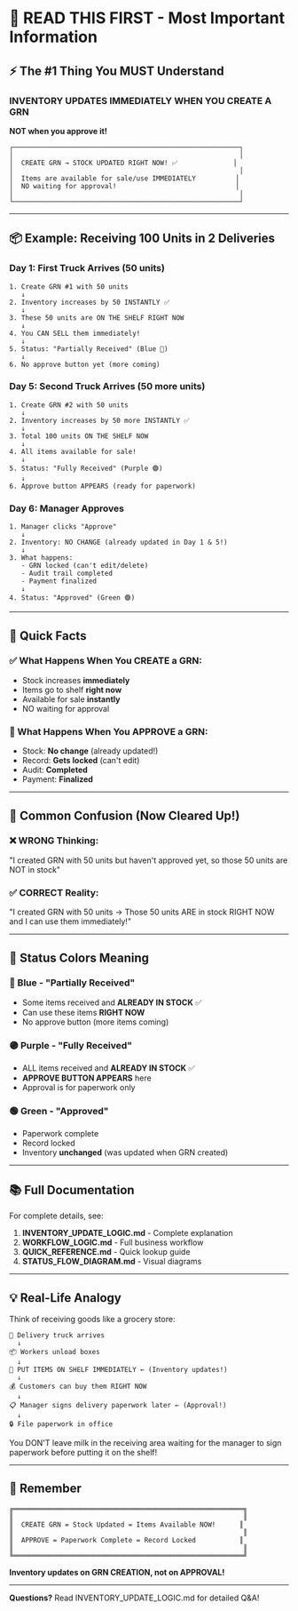 # 🚨 READ THIS FIRST - Most Important Information

## ⚡ The #1 Thing You MUST Understand

### **INVENTORY UPDATES IMMEDIATELY WHEN YOU CREATE A GRN**

**NOT when you approve it!**

```
┌─────────────────────────────────────────────────────────┐
│                                                         │
│  CREATE GRN → STOCK UPDATED RIGHT NOW! ✅              │
│                                                         │
│  Items are available for sale/use IMMEDIATELY          │
│  NO waiting for approval!                              │
│                                                         │
└─────────────────────────────────────────────────────────┘
```

---

## 📦 Example: Receiving 100 Units in 2 Deliveries

### Day 1: First Truck Arrives (50 units)
```
1. Create GRN #1 with 50 units
   ↓
2. Inventory increases by 50 INSTANTLY ✅
   ↓
3. These 50 units are ON THE SHELF RIGHT NOW
   ↓
4. You CAN SELL them immediately!
   ↓
5. Status: "Partially Received" (Blue 🔵)
   ↓
6. No approve button yet (more coming)
```

### Day 5: Second Truck Arrives (50 more units)
```
1. Create GRN #2 with 50 units
   ↓
2. Inventory increases by 50 more INSTANTLY ✅
   ↓
3. Total 100 units ON THE SHELF NOW
   ↓
4. All items available for sale!
   ↓
5. Status: "Fully Received" (Purple 🟣)
   ↓
6. Approve button APPEARS (ready for paperwork)
```

### Day 6: Manager Approves
```
1. Manager clicks "Approve"
   ↓
2. Inventory: NO CHANGE (already updated in Day 1 & 5!)
   ↓
3. What happens:
   - GRN locked (can't edit/delete)
   - Audit trail completed
   - Payment finalized
   ↓
4. Status: "Approved" (Green 🟢)
```

---

## 🎯 Quick Facts

### ✅ What Happens When You CREATE a GRN:
- Stock increases **immediately**
- Items go to shelf **right now**
- Available for sale **instantly**
- NO waiting for approval

### 📝 What Happens When You APPROVE a GRN:
- Stock: **No change** (already updated!)
- Record: **Gets locked** (can't edit)
- Audit: **Completed**
- Payment: **Finalized**

---

## 🤔 Common Confusion (Now Cleared Up!)

### ❌ WRONG Thinking:
"I created GRN with 50 units but haven't approved yet, so those 50 units are NOT in stock"

### ✅ CORRECT Reality:
"I created GRN with 50 units → Those 50 units ARE in stock RIGHT NOW and I can use them immediately!"

---

## 🎨 Status Colors Meaning

### 🔵 Blue - "Partially Received"
- Some items received and **ALREADY IN STOCK** ✅
- Can use these items **RIGHT NOW**
- No approve button (more items coming)

### 🟣 Purple - "Fully Received"
- ALL items received and **ALREADY IN STOCK** ✅
- **APPROVE BUTTON APPEARS** here
- Approval is for paperwork only

### 🟢 Green - "Approved"
- Paperwork complete
- Record locked
- Inventory **unchanged** (was updated when GRN created)

---

## 📚 Full Documentation

For complete details, see:

1. **INVENTORY_UPDATE_LOGIC.md** - Complete explanation
2. **WORKFLOW_LOGIC.md** - Full business workflow
3. **QUICK_REFERENCE.md** - Quick lookup guide
4. **STATUS_FLOW_DIAGRAM.md** - Visual diagrams

---

## 💡 Real-Life Analogy

Think of receiving goods like a grocery store:

```
🚚 Delivery truck arrives
  ↓
📦 Workers unload boxes
  ↓
🏪 PUT ITEMS ON SHELF IMMEDIATELY ← (Inventory updates!)
  ↓
💰 Customers can buy them RIGHT NOW
  ↓
📋 Manager signs delivery paperwork later ← (Approval!)
  ↓
🔒 File paperwork in office
```

You DON'T leave milk in the receiving area waiting for the manager to sign paperwork before putting it on the shelf!

---

## 🚨 Remember

```
╔══════════════════════════════════════════════════════════╗
║                                                          ║
║  CREATE GRN = Stock Updated = Items Available NOW!      ║
║                                                          ║
║  APPROVE = Paperwork Complete = Record Locked           ║
║                                                          ║
╚══════════════════════════════════════════════════════════╝
```

**Inventory updates on GRN CREATION, not on APPROVAL!**

---

**Questions?** Read INVENTORY_UPDATE_LOGIC.md for detailed Q&A!

